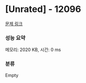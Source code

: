 # [Unrated]  - 12096 

[문제 링크](https://www.acmicpc.net/problem/12096) 

### 성능 요약

메모리: 2020 KB, 시간: 0 ms

### 분류

Empty

